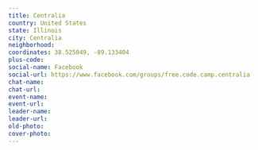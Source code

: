 ```yaml
---
title: Centralia
country: United States
state: Illinois
city: Centralia
neighborhood: 
coordinates: 38.525049, -89.133404
plus-code:
social-name: Facebook
social-url: https://www.facebook.com/groups/free.code.camp.centralia
chat-name:
chat-url:
event-name:
event-url:
leader-name:
leader-url:
old-photo: 
cover-photo:
---
```

